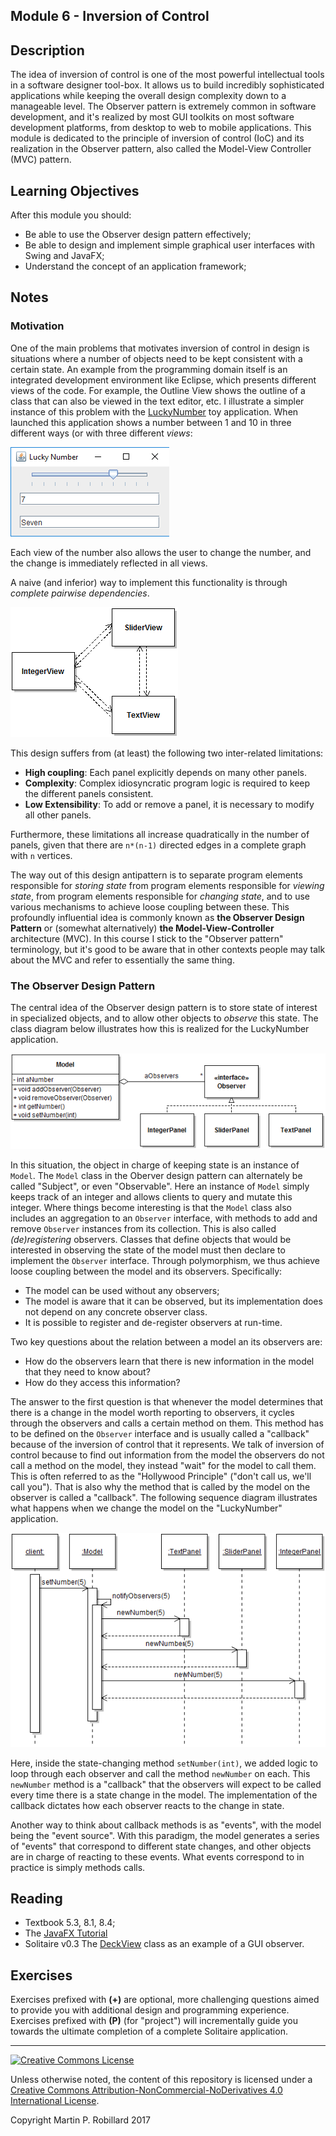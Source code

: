 ## Module 6 - Inversion of Control

## Description

The idea of inversion of control is one of the most powerful intellectual tools in a software designer tool-box. It allows us to build incredibly sophisticated applications while keeping the overall design complexity down to a manageable level. The Observer pattern is extremely common in software development, and it's realized by most GUI toolkits on most software development platforms, from desktop to web to mobile applications. This module is dedicated to the principle of inversion of control (IoC) and its realization in the Observer pattern, also called the Model-View Controller (MVC) pattern.

## Learning Objectives

After this module you should:

* Be able to use the Observer design pattern effectively;
* Be able to design and implement simple graphical user interfaces with Swing and JavaFX;
* Understand the concept of an application framework;

## Notes

### Motivation

One of the main problems that motivates inversion of control in design is situations where a number of objects need to be kept consistent with a certain state. An example from the programming domain itself is an integrated development environment like Eclipse, which presents different views of the code. For example, the Outline View shows the outline of a class that can also be viewed in the text editor, etc.
I illustrate a simpler instance of this problem with the [LuckyNumber](artifacts/module-06/module6/LuckyNumber.java) toy application. When launched this application shows a number between 1 and 10 in three different ways (or with three different *views*:

![](figures/m06-luckyNumber.png)

Each view of the number also allows the user to change the number, and the change is immediately reflected in all views.

A naive (and inferior) way to implement this functionality is through *complete pairwise dependencies*.

![](figures/m06-dependencies.png)

This design suffers from (at least) the following two inter-related limitations:

* **High coupling**: Each panel explicitly depends on many other panels.
* **Complexity**: Complex idiosyncratic program logic is required to keep the different panels consistent.
* **Low Extensibility**: To add or remove a panel, it is necessary to modify all other panels. 

Furthermore, these limitations all increase quadratically in the number of panels, given that there are `n*(n-1)` directed edges in a complete graph with `n` vertices.

The way out of this design antipattern is to separate program elements responsible for *storing state* from program elements responsible for *viewing state*, from program elements responsible for *changing state*, and to use various mechanisms to achieve loose coupling between these. This profoundly influential idea is commonly known as **the Observer Design Pattern** or (somewhat alternatively) **the Model-View-Controller** architecture (MVC). In this course I stick to the "Observer pattern" terminology, but it's good to be aware that in other contexts people may talk about the MVC and refer to essentially the same thing.

### The Observer Design Pattern

The central idea of the Observer design pattern is to store state of interest in specialized objects, and to allow other objects to *observe* this state. The class diagram below illustrates how this is realized for the LuckyNumber application.

![](figures/m06-basicObserver.png)

In this situation, the object in charge of keeping state is an instance of `Model`. The `Model` class in the Oberver design pattern can alternately be called "Subject", or even "Observable". Here an instance of `Model` simply keeps track of an integer and allows clients to query and mutate this integer. Where things become interesting is that the `Model` class also includes an aggregation to an `Observer` interface, with methods to add and remove `Observer` instances from its collection. This is also called *(de)registering* observers. Classes that define objects that would be interested in observing the state of the model must then declare to implement the `Observer` interface. Through polymorphism, we thus achieve loose coupling between the model and its observers. Specifically:

* The model can be used without any observers;
* The model is aware that it can be observed, but its implementation does not depend on any concrete observer class.
* It is possible to register and de-register observers at run-time.

Two key questions about the relation between a model an its observers are:

* How do the observers learn that there is new information in the model that they need to know about?
* How do they access this information?

The answer to the first question is that whenever the model determines that there is a change in the model worth reporting to observers, it cycles through the observers and calls a certain method on them. This method has to be defined on the `Observer` interface and is usually called a "callback" because of the inversion of control that it represents. We talk of inversion of control because to find out information from the model the observers do not call a method on the model, they instead "wait" for the model to call them. This is often referred to as the "Hollywood Principle" ("don't call us, we'll call you"). That is also why the method that is called by the model on the observer is called a "callback". The following sequence diagram illustrates what happens when we change the model on the "LuckyNumber" application.

![](figures/m06-callbacks1.png)

Here, inside the state-changing method `setNumber(int)`, we added logic to loop through each observer and call the method `newNumber` on each. This `newNumber` method is a "callback" that the observers will expect to be called every time there is a state change in the model. The implementation of the callback dictates how each observer reacts to the change in state. 

Another way to think about callback methods is as "events", with the model being the "event source". With this paradigm, the model generates a series of "events" that correspond to different state changes, and other objects are in charge of reacting to these events. What events correspond to in practice is simply methods calls.

## Reading

* Textbook 5.3, 8.1, 8.4;
* The [JavaFX Tutorial](http://docs.oracle.com/javafx/2/get_started/hello_world.htm)
* Solitaire v0.3 The [DeckView](https://github.com/prmr/Solitaire/blob/v0.3/src/ca/mcgill/cs/stg/solitaire/gui/DeckView.java) class as an example of a GUI observer.

## Exercises

Exercises prefixed with **(+)** are optional, more challenging questions aimed to provide you with additional design and programming experience. Exercises prefixed with **(P)** (for "project") will incrementally guide you towards the ultimate completion of a complete Solitaire application.

---

<a rel="license" href="http://creativecommons.org/licenses/by-nc-nd/4.0/"><img alt="Creative Commons License" style="border-width:0" src="https://i.creativecommons.org/l/by-nc-nd/4.0/88x31.png" /></a>

Unless otherwise noted, the content of this repository is licensed under a <a rel="license" href="http://creativecommons.org/licenses/by-nc-nd/4.0/">Creative Commons Attribution-NonCommercial-NoDerivatives 4.0 International License</a>. 

Copyright Martin P. Robillard 2017